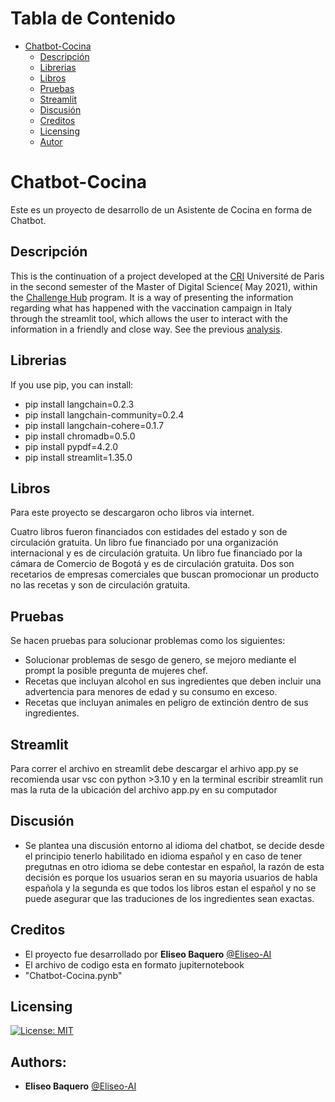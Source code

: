 
Tabla de Contenido
================
* [Chatbot-Cocina](#Chatbot-Cocina)
  * [Descripción](#descripción)
  * [Librerias](#Librerias)
  * [Libros](#Libros)
  * [Pruebas](#Pruebas)
  * [Streamlit](#streamlit)
  * [Discusión](#discusión)
  * [Creditos](#creditos)
  * [Licensing](#licensing)
  * [Autor](#Autor)

# Chatbot-Cocina
Este es un proyecto de desarrollo de un Asistente de Cocina en forma de Chatbot.

## Descripción
This is the continuation of a project developed at the [CRI](https://cri-paris.org/en) Université de Paris in the second semester of the Master of Digital Science( May 2021), within the [Challenge Hub](https://master.cri-paris.org/en/challenge-hub) program.
It is a way of presenting the information regarding what has happened with the vaccination campaign in Italy through the streamlit tool, which allows the user to interact with the information in a friendly and close way.
See the previous [analysis](https://github.com/Eli-2020/Italy_vaccination_campaign).

## Librerias 

If you use pip, you can install: 

   * pip install langchain=0.2.3
   * pip install langchain-community=0.2.4
   * pip install langchain-cohere=0.1.7
   * pip install chromadb=0.5.0
   * pip install pypdf=4.2.0
   * pip install streamlit=1.35.0
    
## Libros

Para este proyecto se descargaron ocho libros via internet. 

Cuatro libros fueron financiados con estidades del estado y son de circulación gratuita.
Un libro fue financiado por una organización internacional y es de circulación gratuita. 
Un libro fue financiado por la cámara de Comercio de Bogotá y es de circulación gratuita.
Dos son recetarios de empresas comerciales que buscan promocionar un producto no las recetas y son de circulación gratuita.

## Pruebas

Se hacen pruebas para solucionar problemas como los siguientes:
 * Solucionar problemas de sesgo de genero, se mejoro mediante el prompt la posible pregunta de mujeres chef. 
 * Recetas que incluyan alcohol en sus ingredientes que deben incluir una advertencia para menores de edad y su consumo en exceso.
 * Recetas que incluyan animales en peligro de extinción dentro de sus ingredientes. 

## Streamlit
Para correr el archivo en streamlit debe descargar el arhivo app.py
se recomienda usar vsc con python >3.10 y en la terminal escribir
streamlit run mas la ruta de la ubicación del archivo app.py en su computador 

## Discusión
- Se plantea una discusión entorno al idioma del chatbot, se decide desde el principio tenerlo habilitado en idioma español y en caso de tener pregutnas en otro idioma se debe contestar en español, la razón de esta decisión es porque los usuarios seran en su mayoria usuarios de habla española y la segunda es que todos los libros estan el español y no se puede asegurar que las traduciones de los ingredientes sean exactas.

## Creditos
- El proyecto fue desarrollado por **Eliseo Baquero** [@Eliseo-AI](https://github.com/Eliseo-AI)
- El archivo de codigo esta en formato jupiternotebook  
- "Chatbot-Cocina.pynb"

## Licensing
[![License: MIT](https://img.shields.io/badge/License-MIT-yellow.svg)](https://opensource.org/licenses/MIT)

## Authors:
* **Eliseo Baquero** [@Eliseo-AI](https://github.com/Eliseo-AI)
